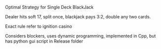 Optimal Strategy for Single Deck BlackJack

Dealer hits soft 17, split once, blackjack pays 3:2, double any two cards. 

Exact rule refer to ignition casino

Considers blockers, uses dynamic programming, implemented in Cpp, but has python gui script in Release folder
